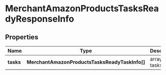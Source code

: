 # MerchantAmazonProductsTasksReadyResponseInfo

## Properties

| Name | Type | Description | Notes |
|------------ | ------------- | ------------- | -------------|
**tasks** | **MerchantAmazonProductsTasksReadyTaskInfo[]** | array of tasks |[optional]|